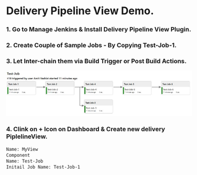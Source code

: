# Delivery Pipeline View Demo. 

### 1. Go to Manage Jenkins & Install Delivery Pipeline View Plugin. 

### 2. Create Couple of Sample Jobs - By Copying Test-Job-1. 

### 3. Let Inter-chain them via Build Trigger or Post Build Actions. 
![Optional Text](https://github.com/amitvashisttech/devops-stackstrom-dxc-2021-Jan-04/blob/main/Chain-Job.JPG)

### 4. Clink on + Icon on Dashboard & Create new delivery PiplelineView. 
```
Name: MyView
Component
Name: Test-Job
Initail Job Name: Test-Job-1

```
